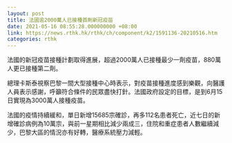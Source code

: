 ```yaml
---
layout: post
title: 法國逾2000萬人已接種首劑新冠疫苗
date: 2021-05-16 08:55:28.000000000 +08:00
link: https://news.rthk.hk/rthk/ch/component/k2/1591136-20210516.htm
categories: rthk
---
```


法國的新冠疫苗接種計劃取得進展，超過2000萬人已接種最少一劑疫苗，880萬人更已接種第二劑。

總理卡斯泰視察巴黎一間大型接種中心時表示，對疫苗接種進度感到樂觀，向醫護人員表示感謝，呼籲符合條件的民眾盡快打針。法國政府設定的目標，是到6月15日實現為3000萬人接種疫苗。

法國的疫情持續緩和，單日新增15685宗確診，再多112名患者死亡，近七日的新增確診病例為10萬宗，與前一星期相比減少兩成三，住院和重症患者人數繼續減少，巴黎大區的情況亦有好轉，醫療系統壓力減輕。
